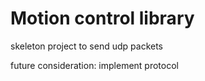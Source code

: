 Motion control library
===

skeleton project to send udp packets 

future consideration: implement protocol
